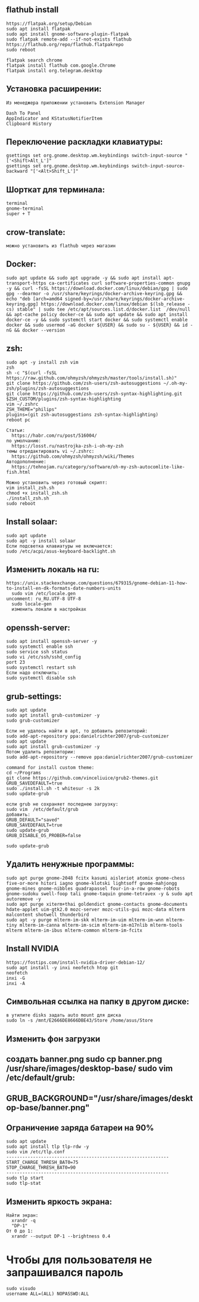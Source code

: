 ## flathub install
```
https://flatpak.org/setup/Debian
sudo apt install flatpak
sudo apt install gnome-software-plugin-flatpak
sudo flatpak remote-add --if-not-exists flathub https://flathub.org/repo/flathub.flatpakrepo
sudo reboot

flatpak search chrome
flatpak install flathub com.google.Chrome 
flatpak install org.telegram.desktop 
```

## Установка расширении:
```
Из менеджера приложении установить Extension Manager

Dash To Panel
AppIndicator and KStatusNotifierItem
Clipboard History
```

## Переключение раскладки клавиатуры:
```
gsettings set org.gnome.desktop.wm.keybindings switch-input-source "['<Shift>Alt_L']"
gsettings set org.gnome.desktop.wm.keybindings switch-input-source-backward "['<Alt>Shift_L']"
```

## Шорткат для терминала:
```
terminal
gnome-terminal
super + T
```

## crow-translate:
```
можно установить из flathub через магазин
```

## Docker:
```
sudo apt update && sudo apt upgrade -y && sudo apt install apt-transport-https ca-certificates curl software-properties-common gnupg -y && curl -fsSL https://download.docker.com/linux/debian/gpg | sudo gpg --dearmor -o /usr/share/keyrings/docker-archive-keyring.gpg && echo "deb [arch=amd64 signed-by=/usr/share/keyrings/docker-archive-keyring.gpg] https://download.docker.com/linux/debian $(lsb_release -cs) stable" | sudo tee /etc/apt/sources.list.d/docker.list  /dev/null && apt-cache policy docker-ce && sudo apt update && sudo apt install docker-ce -y && sudo systemctl start docker && sudo systemctl enable docker && sudo usermod -aG docker ${USER} && sudo su - ${USER} && id -nG && docker --version
```

## zsh:
```
sudo apt -y install zsh vim
zsh
sh -c "$(curl -fsSL https://raw.github.com/ohmyzsh/ohmyzsh/master/tools/install.sh)"
git clone https://github.com/zsh-users/zsh-autosuggestions ~/.oh-my-zsh/plugins/zsh-autosuggestions
git clone https://github.com/zsh-users/zsh-syntax-highlighting.git $ZSH_CUSTOM/plugins/zsh-syntax-highlighting
vim ~/.zshrc 
ZSH_THEME="philips"
plugins=(git zsh-autosuggestions zsh-syntax-highlighting)
reboot pc

Статьи:
  https://habr.com/ru/post/516004/
по умолчанию:
  https://losst.ru/nastrojka-zsh-i-oh-my-zsh
темы отредактировать vi ~/.zshrc:
  https://github.com/ohmyzsh/ohmyzsh/wiki/Themes
Автодополнение:
  https://tehnojam.ru/category/software/oh-my-zsh-autocomlite-like-fish.html

Можно установить через готовый скрипт:
vim install_zsh.sh
chmod +x install_zsh.sh
./install_zsh.sh
sudo reboot
```

## Install solaar:
```
sudo apt update
sudo apt -y install solaar
Если подсветка клавиатуры не включается:
sudo /etc/acpi/asus-keyboard-backlight.sh
```

## Изменить локаль на ru:
```
https://unix.stackexchange.com/questions/679315/gnome-debian-11-how-to-install-en-dk-formats-date-numbers-units
  sudo vim /etc/locale.gen
uncomment: ru_RU.UTF-8 UTF-8
  sudo locale-gen
  изменить локали в настройках
```

## openssh-server:
```
sudo apt install openssh-server -y
sudo systemctl enable ssh
sudo service ssh status 
sudo vi /etc/ssh/sshd_config
port 23
sudo systemctl restart ssh
Если надо отключить:
sudo systemctl disable ssh
```

## grub-settings:
```
sudo apt update
sudo apt install grub-customizer -y
sudo grub-customizer

Если не удалось найти в apt, то добавить репозиторий:
sudo add-apt-repository ppa:danielrichter2007/grub-customizer 
sudo apt update 
sudo apt install grub-customizer -y
Потом удалить репозитории:
sudo add-apt-repository --remove ppa:danielrichter2007/grub-customizer

command for install custom theme:
cd ~/Programs
git clone https://github.com/vinceliuice/grub2-themes.git
GRUB_SAVEDEFAULT=true
sudo ./install.sh -t whitesur -s 2k
sudo update-grub

если grub не сохраняет последнею загрузку:
sudo vim  /etc/default/grub 
добавить:
GRUB_DEFAULT="saved"
GRUB_SAVEDEFAULT=true 
sudo update-grub  
GRUB_DISABLE_OS_PROBER=false
  
sudo update-grub
```

## Удалить ненужные программы:
```
sudo apt purge gnome-2048 fcitx kasumi aisleriot atomix gnome-chess five-or-more hitori iagno gnome-klotski lightsoff gnome-mahjongg gnome-mines gnome-nibbles quadrapassel four-in-a-row gnome-robots gnome-sudoku swell-foop tali gnome-taquin gnome-tetravex -y & sudo apt autoremove -y
sudo apt purge xiterm+thai goldendict gnome-contacts gnome-documents hdate-applet uim-gtk2.0 mozc-server mozc-utils-gui mozc-data mlterm malcontent shotwell thunderbird
sudo apt -y purge mlterm-im-skk mlterm-im-uim mlterm-im-wnn mlterm-tiny mlterm-im-canna mlterm-im-scim mlterm-im-m17nlib mlterm-tools mlterm mlterm-im-ibus mlterm-common mlterm-im-fcitx
```

## Install NVIDIA 
```
https://fostips.com/install-nvidia-driver-debian-12/
sudo apt install -y inxi neofetch htop git
neofetch
inxi -G
inxi -A
```

## Символьная ссылка на папку в другом диске:
```
в утилите disks задать auto mount для диска
sudo ln -s /mnt/E2666DE8666DBE43/Store /home/asus/Store
```

## Изменить фон загрузки
создать banner.png
sudo cp banner.png /usr/share/images/desktop-base/
sudo vim /etc/default/grub:
-------------------------------------------------------------
GRUB_BACKGROUND="/usr/share/images/desktop-base/banner.png"
-------------------------------------------------------------

## Ограничение заряда батареи на 90%
```
sudo apt update  
sudo apt install tlp tlp-rdw -y
sudo vim /etc/tlp.conf  
-------------------------------------------------------------
START_CHARGE_THRESH_BAT0=75
STOP_CHARGE_THRESH_BAT0=90
-------------------------------------------------------------
sudo tlp start
sudo tlp-stat
```

## Изменить яркость экрана:
```
Найти экран:
  xrandr -q 
  "DP-1"
От 0 до 1:
  xrandr --output DP-1 --brightness 0.4 
```


# Чтобы для пользователя не запрашивался пароль
```
sudo visudo
username ALL=(ALL) NOPASSWD:ALL
```